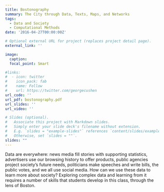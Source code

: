 ```yaml
---
title: Bostonography
summary: The City through Data, Texts, Maps, and Networks
tags:
  - Data and Society
  - Computational Methods
date: '2016-04-27T00:00:00Z'

# Optional external URL for project (replaces project detail page).
external_link: ''

image:
  caption: 
  focal_point: Smart

#links:
#  - icon: twitter
#    icon_pack: fab
#    name: Follow
#    url: https://twitter.com/georgecushen
url_code: ''
url_pdf: bostonography.pdf
url_slides: ''
url_video: ''

# Slides (optional).
#   Associate this project with Markdown slides.
#   Simply enter your slide deck's filename without extension.
#   E.g. `slides = "example-slides"` references `content/slides/example-slides.md`.
#   Otherwise, set `slides = ""`.
slides: ""
---
```


Data are everywhere: news media fill stories with supporting statistics, advertisers use our browsing history to offer products, public agencies project society’s future needs, politicians make speeches and write bills, the public votes, and we all use social media. How can we use these data to learn more about society? Exploring complex data and learning from it requires a number of skills that students develop in this class, through the lens of Boston.
